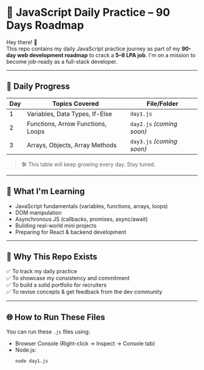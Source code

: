 # 🚀 JavaScript Daily Practice – 90 Days Roadmap

Hey there! 👋  
This repo contains my daily JavaScript practice journey as part of my **90-day web development roadmap** to crack a **5–8 LPA job**. I'm on a mission to become job-ready as a full-stack developer.

---

## 📅 Daily Progress

| Day | Topics Covered                          | File/Folder        |
|-----|------------------------------------------|--------------------|
| 1   | Variables, Data Types, If-Else           | `day1.js`          |
| 2   | Functions, Arrow Functions, Loops        | `day2.js` *(coming soon)* |
| 3   | Arrays, Objects, Array Methods           | `day3.js` *(coming soon)* |

> 🛠 This table will keep growing every day. Stay tuned.

---

## 🧠 What I'm Learning

- JavaScript fundamentals (variables, functions, arrays, loops)
- DOM manipulation
- Asynchronous JS (callbacks, promises, async/await)
- Building real-world mini projects
- Preparing for React & backend development

---

## 📌 Why This Repo Exists

✅ To track my daily practice  
✅ To showcase my consistency and commitment  
✅ To build a solid portfolio for recruiters  
✅ To revise concepts & get feedback from the dev community

---

## 🌐 How to Run These Files

You can run these `.js` files using:
- Browser Console (Right-click → Inspect → Console tab)
- Node.js:  
  ```bash
  node day1.js
